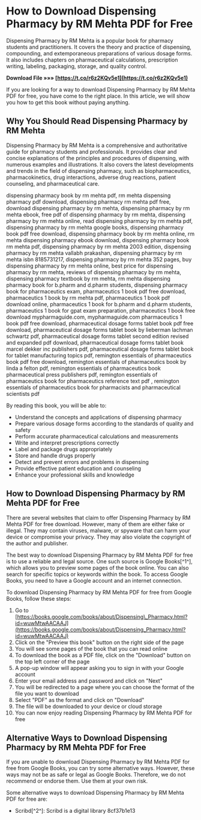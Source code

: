 
 
# How to Download Dispensing Pharmacy by RM Mehta PDF for Free
 
Dispensing Pharmacy by RM Mehta is a popular book for pharmacy students and practitioners. It covers the theory and practice of dispensing, compounding, and extemporaneous preparations of various dosage forms. It also includes chapters on pharmaceutical calculations, prescription writing, labeling, packaging, storage, and quality control.
 
**Download File »»» [https://t.co/r6z2KQv5e1](https://t.co/r6z2KQv5e1)**


 
If you are looking for a way to download Dispensing Pharmacy by RM Mehta PDF for free, you have come to the right place. In this article, we will show you how to get this book without paying anything.
 
## Why You Should Read Dispensing Pharmacy by RM Mehta
 
Dispensing Pharmacy by RM Mehta is a comprehensive and authoritative guide for pharmacy students and professionals. It provides clear and concise explanations of the principles and procedures of dispensing, with numerous examples and illustrations. It also covers the latest developments and trends in the field of dispensing pharmacy, such as biopharmaceutics, pharmacokinetics, drug interactions, adverse drug reactions, patient counseling, and pharmaceutical care.
 
dispensing pharmacy book by rm mehta pdf,  rm mehta dispensing pharmacy pdf download,  dispensing pharmacy rm mehta pdf free,  download dispensing pharmacy by rm mehta,  dispensing pharmacy by rm mehta ebook,  free pdf of dispensing pharmacy by rm mehta,  dispensing pharmacy by rm mehta online,  read dispensing pharmacy by rm mehta pdf,  dispensing pharmacy by rm mehta google books,  dispensing pharmacy book pdf free download,  dispensing pharmacy book by rm mehta online,  rm mehta dispensing pharmacy ebook download,  dispensing pharmacy book rm mehta pdf,  dispensing pharmacy by rm mehta 2003 edition,  dispensing pharmacy by rm mehta vallabh prakashan,  dispensing pharmacy by rm mehta isbn 8185731217,  dispensing pharmacy by rm mehta 352 pages,  buy dispensing pharmacy by rm mehta online,  best price for dispensing pharmacy by rm mehta,  reviews of dispensing pharmacy by rm mehta,  dispensing pharmacy textbook by rm mehta,  rm mehta dispensing pharmacy book for b.pharm and d.pharm students,  dispensing pharmacy book for pharmaceutics exam,  pharmaceutics 1 book pdf free download,  pharmaceutics 1 book by rm mehta pdf,  pharmaceutics 1 book pdf download online,  pharmaceutics 1 book for b.pharm and d.pharm students,  pharmaceutics 1 book for gpat exam preparation,  pharmaceutics 1 book free download mypharmaguide.com,  mypharmaguide.com pharmaceutics 1 book pdf free download,  pharmaceutical dosage forms tablet book pdf free download,  pharmaceutical dosage forms tablet book by lieberman lachman schwartz pdf,  pharmaceutical dosage forms tablet second edition revised and expanded pdf download,  pharmaceutical dosage forms tablet book marcel dekker inc publishers pdf,  pharmaceutical dosage forms tablet book for tablet manufacturing topics pdf,  remington essentials of pharmaceutics book pdf free download,  remington essentials of pharmaceutics book by linda a felton pdf,  remington essentials of pharmaceutics book pharmaceutical press publishers pdf,  remington essentials of pharmaceutics book for pharmaceutics reference text pdf ,  remington essentials of pharmaceutics book for pharmacists and pharmaceutical scientists pdf
 
By reading this book, you will be able to:
 
- Understand the concepts and applications of dispensing pharmacy
- Prepare various dosage forms according to the standards of quality and safety
- Perform accurate pharmaceutical calculations and measurements
- Write and interpret prescriptions correctly
- Label and package drugs appropriately
- Store and handle drugs properly
- Detect and prevent errors and problems in dispensing
- Provide effective patient education and counseling
- Enhance your professional skills and knowledge

## How to Download Dispensing Pharmacy by RM Mehta PDF for Free
 
There are several websites that claim to offer Dispensing Pharmacy by RM Mehta PDF for free download. However, many of them are either fake or illegal. They may contain viruses, malware, or spyware that can harm your device or compromise your privacy. They may also violate the copyright of the author and publisher.
 
The best way to download Dispensing Pharmacy by RM Mehta PDF for free is to use a reliable and legal source. One such source is Google Books[^1^], which allows you to preview some pages of the book online. You can also search for specific topics or keywords within the book. To access Google Books, you need to have a Google account and an internet connection.
 
To download Dispensing Pharmacy by RM Mehta PDF for free from Google Books, follow these steps:

1. Go to [https://books.google.com/books/about/Dispensing\_Pharmacy.html?id=wuwMtwAACAAJ](https://books.google.com/books/about/Dispensing_Pharmacy.html?id=wuwMtwAACAAJ)
2. Click on the "Preview this book" button on the right side of the page
3. You will see some pages of the book that you can read online
4. To download the book as a PDF file, click on the "Download" button on the top left corner of the page
5. A pop-up window will appear asking you to sign in with your Google account
6. Enter your email address and password and click on "Next"
7. You will be redirected to a page where you can choose the format of the file you want to download
8. Select "PDF" as the format and click on "Download"
9. The file will be downloaded to your device or cloud storage
10. You can now enjoy reading Dispensing Pharmacy by RM Mehta PDF for free

## Alternative Ways to Download Dispensing Pharmacy by RM Mehta PDF for Free
  
If you are unable to download Dispensing Pharmacy by RM Mehta PDF for free from Google Books, you can try some alternative ways. However, these ways may not be as safe or legal as Google Books. Therefore, we do not recommend or endorse them. Use them at your own risk.
  
Some alternative ways to download Dispensing Pharmacy by RM Mehta PDF for free are:

- Scribd[^2^]: Scribd is a digital library 8cf37b1e13


